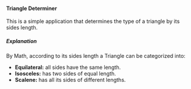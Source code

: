#### Triangle Determiner

This is a simple application that determines the type of a triangle by its sides length.

##### Explanation

By Math, according to its sides length a Triangle can be categorized into: 

- **Equilateral:** all sides have the same length.
- **Isosceles:** has two sides of equal length.
- **Scalene:** has all its sides of different lengths.

